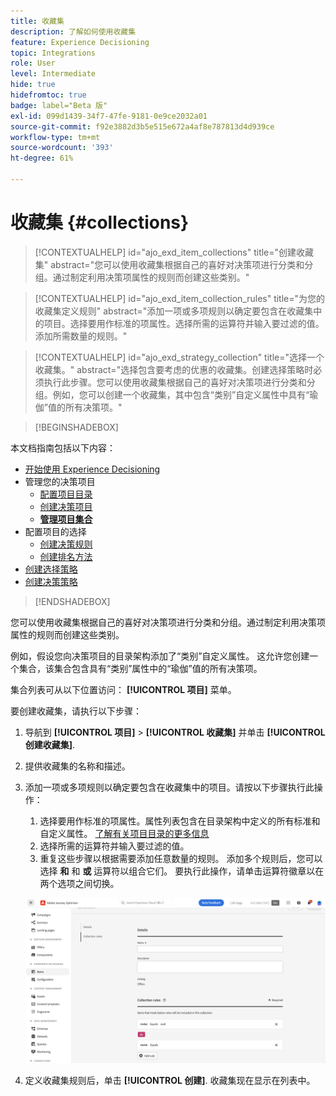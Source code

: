 ```yaml
---
title: 收藏集
description: 了解如何使用收藏集
feature: Experience Decisioning
topic: Integrations
role: User
level: Intermediate
hide: true
hidefromtoc: true
badge: label="Beta 版"
exl-id: 099d1439-34f7-47fe-9181-0e9ce2032a01
source-git-commit: f92e3882d3b5e515e672a4af8e787813d4d939ce
workflow-type: tm+mt
source-wordcount: '393'
ht-degree: 61%

---
```


# 收藏集 {#collections}

>[!CONTEXTUALHELP]
>id="ajo_exd_item_collections"
>title="创建收藏集"
>abstract="您可以使用收藏集根据自己的喜好对决策项进行分类和分组。通过制定利用决策项属性的规则而创建这些类别。"

>[!CONTEXTUALHELP]
>id="ajo_exd_item_collection_rules"
>title="为您的收藏集定义规则"
>abstract="添加一项或多项规则以确定要包含在收藏集中的项目。选择要用作标准的项属性。选择所需的运算符并输入要过滤的值。添加所需数量的规则。"

>[!CONTEXTUALHELP]
>id="ajo_exd_strategy_collection"
>title="选择一个收藏集。"
>abstract="选择包含要考虑的优惠的收藏集。创建选择策略时必须执行此步骤。您可以使用收藏集根据自己的喜好对决策项进行分类和分组。例如，您可以创建一个收藏集，其中包含“类别”自定义属性中具有“瑜伽”值的所有决策项。"

>[!BEGINSHADEBOX]

本文档指南包括以下内容：

* [开始使用 Experience Decisioning](gs-experience-decisioning.md)
* 管理您的决策项目
   * [配置项目目录](catalogs.md)
   * [创建决策项目](items.md)
   * **[管理项目集合](collections.md)**
* 配置项目的选择
   * [创建决策规则](rules.md)
   * [创建排名方法](ranking.md)
* [创建选择策略](selection-strategies.md)
* [创建决策策略](create-decision.md)

>[!ENDSHADEBOX]

您可以使用收藏集根据自己的喜好对决策项进行分类和分组。通过制定利用决策项属性的规则而创建这些类别。

例如，假设您向决策项目的目录架构添加了“类别”自定义属性。 这允许您创建一个集合，该集合包含具有“类别”属性中的“瑜伽”值的所有决策项。

集合列表可从以下位置访问： **[!UICONTROL 项目]** 菜单。

要创建收藏集，请执行以下步骤：

1. 导航到 **[!UICONTROL 项目]** > **[!UICONTROL 收藏集]** 并单击 **[!UICONTROL 创建收藏集]**.
1. 提供收藏集的名称和描述。
1. 添加一项或多项规则以确定要包含在收藏集中的项目。请按以下步骤执行此操作：

   1. 选择要用作标准的项属性。属性列表包含在目录架构中定义的所有标准和自定义属性。 [了解有关项目目录的更多信息](catalogs.md)
   1. 选择所需的运算符并输入要过滤的值。
   1. 重复这些步骤以根据需要添加任意数量的规则。 添加多个规则后，您可以选择 **和** 和 **或** 运算符以组合它们。 要执行此操作，请单击运算符徽章以在两个选项之间切换。

   ![](assets/collection-create.png)

1. 定义收藏集规则后，单击 **[!UICONTROL 创建]**. 收藏集现在显示在列表中。
